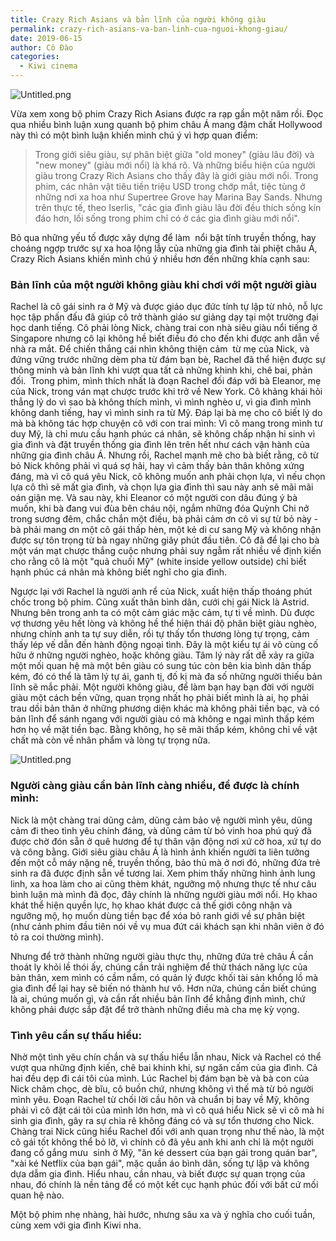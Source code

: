 ```yaml
---
title: Crazy Rich Asians và bản lĩnh của người không giàu
permalink: crazy-rich-asians-va-ban-linh-cua-nguoi-khong-giau/
date: 2019-06-15
author: Cô Đào
categories:
  - Kiwi cinema
---
```


![Untitled.png](/images/178e79d4-c175-4c68-a016-54de01f53827/Untitled.png)

Vừa xem xong bộ phim Crazy Rich Asians được ra rạp gần một năm rồi. Đọc qua nhiều bình luận xung quanh bộ phim châu Á mang đậm chất Hollywood này thì có một bình luận khiến mình chú ý vì hợp quan điểm:

> Trong giới siêu giàu, sự phân biệt giữa "old money" (giàu lâu đời) và "new money" (giàu mới nổi) là khá rõ. Và những biểu hiện của người giàu trong Crazy Rich Asians cho thấy đây là giới giàu mới nổi. Trong phim, các nhân vật tiêu tiền triệu USD trong chớp mắt, tiệc tùng ở những nơi xa hoa như Supertree Grove hay Marina Bay Sands. Nhưng trên thực tế, theo Iserlis, "các gia đình giàu lâu đời đều thích sống kín đáo hơn, lối sống trong phim chỉ có ở các gia đình giàu mới nổi".

Bỏ qua những yếu tố được xây dựng để làm  nổi bật tính truyền thống, hay choáng ngợp trước sự xa hoa lộng lẫy của những gia đình tài phiệt châu Á, Crazy Rich Asians khiến mình chú ý nhiều hơn đến những khía cạnh sau:

### Bản lĩnh của một người không giàu khi chơi với một người giàu

Rachel là cô gái sinh ra ở Mỹ và được giáo dục đức tính tự lập từ nhỏ, nỗ lực học tập phấn đấu đã giúp cô trở thành giáo sư giảng dạy tại một trường đại học danh tiếng. Cô phải lòng Nick, chàng trai con nhà siêu giàu nổi tiếng ở Singapore nhưng cô lại không hề biết điều đó cho đến khi được anh dẫn về nhà ra mắt. Để chiến thắng cái nhìn không thiện cảm  từ mẹ của Nick, và đứng vững trước những dèm pha từ đám bạn bè, Rachel đã thể hiện được sự thông minh và bản lĩnh khi vượt qua tất cả những khinh khi, chê bai, phản đối.  Trong phim, mình thích nhất là đoạn Rachel đối đáp với bà Eleanor, mẹ của Nick, trong ván mạt chược trước khi trở về New York. Cô khảng khái hỏi thẳng lý do vì sao bà không thích mình, vì mình nghèo ư, vì gia đình mình không danh tiếng, hay vì mình sinh ra từ Mỹ. Đáp lại bà mẹ cho cô biết lý do mà bà không tác hợp chuyện cô với con trai mình: Vì cô mang trong mình tư duy Mỹ, là chỉ mưu cầu hạnh phúc cá nhân, sẽ không chấp nhận hi sinh vì gia đình và đặt truyền thống gia đình lên trên hết như cách vận hành của những gia đình châu Á. Nhưng rồi, Rachel mạnh mẽ cho bà biết rằng, cô từ bỏ Nick không phải vì quá sợ hãi, hay vì cảm thấy bản thân không xứng đáng, mà vì cô quá yêu Nick, cô không muốn anh phải chọn lựa, vì nếu chọn lựa cô thì sẽ mất gia đình, và chọn lựa gia đình thì sau này anh sẽ mãi mãi oán giận mẹ. Và sau này, khi Eleanor có một người con dâu đúng ý bà muốn, khi bà đang vui đùa bên cháu nội, ngắm những đóa Quỳnh Chi nở trong sương đêm, chắc chắn một điều, bà phải cảm ơn cô vì sự từ bỏ này - bà phải mang ơn một cô gái thấp hèn, một kẻ di cư sang Mỹ và không nhận được sự tôn trọng từ bà ngay những giây phút đầu tiên. Cô đã để lại cho bà một ván mạt chược thắng cuộc nhưng phải suy ngẫm rất nhiều về định kiến cho rằng cô là một "quả chuối Mỹ" (white inside yellow outside) chỉ biết hạnh phúc cá nhân mà không biết nghĩ cho gia đình.

Ngược lại với Rachel là người anh rể của Nick, xuất hiện thấp thoáng phút chốc trong bộ phim. Cũng xuất thân bình dân, cưới chị gái Nick là Astrid. Nhưng bên trong anh ta có một cảm giác mặc cảm, tự ti về mình. Dù được vợ thương yêu hết lòng và không hề thể hiện thái độ phân biệt giàu nghèo, nhưng chính anh ta tự suy diễn, rồi tự thấy tổn thương lòng tự trọng, cảm thấy lép vế dẫn đến hành động ngoại tình. Đây là một kiểu tự ái vô cùng cố hữu ở những người nghèo, hoặc không giàu. Tâm lý này rất dễ xảy ra giữa một mối quan hệ mà một bên giàu có sung túc còn bên kia bình dân thấp kém, đó có thể là tâm lý tự ái, ganh tị, đố kị mà đa số những người thiếu bản lĩnh sẽ mắc phải. Một người không giàu, để làm bạn hay bạn đời với người giàu một cách bền vững, quan trọng nhất họ phải biết mình là ai, họ phải trau dồi bản thân ở những phương diện khác mà không phải tiền bạc, và có bản lĩnh để sánh ngang với người giàu có mà không e ngại mình thấp kém hơn họ về mặt tiền bạc. Bằng không, họ sẽ mãi thấp kém, không chỉ về vật chất mà còn về nhân phẩm và lòng tự trọng nữa.

![Untitled.png](/images/178e79d4-c175-4c68-a016-54de01f53827/Untitled_1.png)

### Người càng giàu cần bản lĩnh càng nhiều, để được là chính mình:

Nick là một chàng trai dũng cảm, dũng cảm bảo vệ người mình yêu, dũng cảm đi theo tình yêu chính đáng, và dũng cảm từ bỏ vinh hoa phú quý đã được chờ đón sẵn ở quê hương để tự thân vận động nơi xứ cờ hoa, xứ tự do và công bằng. Giới siêu giàu châu Á là hình ảnh khiến người ta liên tưởng đến một cỗ máy nặng nề, truyền thống, bảo thủ mà ở nơi đó, những đứa trẻ sinh ra đã được định sẵn về tương lai. Xem phim thấy những hình ảnh lung linh, xa hoa làm cho ai cũng thèm khát, ngưỡng mộ nhưng thực tế như câu bình luận mà mình đã đọc, đây chính là những người giàu mới nổi. Họ khao khát thể hiện quyền lực, họ khao khát được cả thế giới công nhận và ngưỡng mộ, họ muốn dùng tiền bạc để xóa bỏ ranh giới về sự phân biệt (như cảnh phim đầu tiên nói về vụ mua đứt cái khách sạn khi nhân viên ở đó tỏ ra coi thường mình).

Nhưng để trở thành những người giàu thực thụ, những đứa trẻ châu Á cần thoát ly khỏi lề thói ấy, chúng cần trải nghiệm để thử thách năng lực của bản thân, xem mình có cầm nắm, có quản lý được khối tài sản khổng lồ mà gia đình để lại hay sẽ biến nó thành hư vô. Hơn nữa, chúng cần biết chúng là ai, chúng muốn gì, và cần rất nhiều bản lĩnh để khẳng định mình, chứ không phải được sắp đặt để trở thành những điều mà cha mẹ kỳ vọng.

### Tình yêu cần sự thấu hiểu:

Nhờ một tình yêu chín chắn và sự thấu hiểu lẫn nhau, Nick và Rachel có thể vượt qua những định kiến, chê bai khinh khi, sự ngăn cấm của gia đình. Cả hai đều dẹp đi cái tôi của mình. Lúc Rachel bị đám bạn bè và bà con của Nick châm chọc, dè bĩu, cô buồn chứ, nhưng không vì thế mà từ bỏ người mình yêu. Đoạn Rachel từ chối lời cầu hôn và chuẩn bị bay về Mỹ, không phải vì cô đặt cái tôi của mình lớn hơn, mà vì cô quá hiểu Nick sẽ vì cô mà hi sinh gia đình, gây ra sự chia rẽ không đáng có và sự tổn thương cho Nick. Chàng trai Nick cũng hiểu Rachel đối với anh quan trọng như thế nào, là một cô gái tốt không thể bỏ lỡ, vì chính cô đã yêu anh khi anh chỉ là một người đang cố gắng mưu  sinh ở Mỹ, "ăn ké dessert của bạn gái trong quán bar", "xài ké Netflix của bạn gái", mặc quần áo bình dân, sống tự lập và không dựa dẫm gia đình. Hiểu nhau, cần nhau, và biết được sự quan trọng của nhau, đó chính là nền tảng để có một kết cục hạnh phúc đối với bất cứ mối quan hệ nào.

Một bộ phim nhẹ nhàng, hài hước, nhưng sâu xa và ý nghĩa cho cuối tuần, cùng xem với gia đình Kiwi nha.
